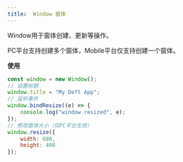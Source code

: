 ```yaml
---
title:  Window 窗体
---
```

Window用于窗体创建、更新等操作。

PC平台支持创建多个窗体，Mobile平台仅支持创建一个窗体。

**使用**

```javascript
const window = new Window();
// 设置标题
window.title = "My Deft App";
// 监听事件
window.bindResize((e) => {
    console.log("window resized", e);
});
// 修改窗体大小（仅PC平台生效）
window.resize({
    width: 600,
    height: 400
});
```